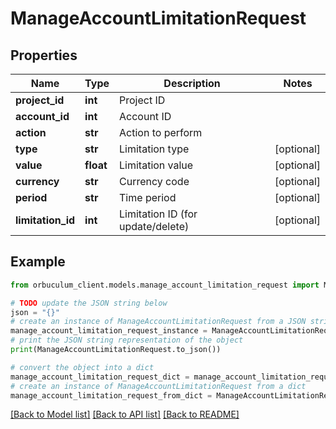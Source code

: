 # ManageAccountLimitationRequest


## Properties

Name | Type | Description | Notes
------------ | ------------- | ------------- | -------------
**project_id** | **int** | Project ID | 
**account_id** | **int** | Account ID | 
**action** | **str** | Action to perform | 
**type** | **str** | Limitation type | [optional] 
**value** | **float** | Limitation value | [optional] 
**currency** | **str** | Currency code | [optional] 
**period** | **str** | Time period | [optional] 
**limitation_id** | **int** | Limitation ID (for update/delete) | [optional] 

## Example

```python
from orbuculum_client.models.manage_account_limitation_request import ManageAccountLimitationRequest

# TODO update the JSON string below
json = "{}"
# create an instance of ManageAccountLimitationRequest from a JSON string
manage_account_limitation_request_instance = ManageAccountLimitationRequest.from_json(json)
# print the JSON string representation of the object
print(ManageAccountLimitationRequest.to_json())

# convert the object into a dict
manage_account_limitation_request_dict = manage_account_limitation_request_instance.to_dict()
# create an instance of ManageAccountLimitationRequest from a dict
manage_account_limitation_request_from_dict = ManageAccountLimitationRequest.from_dict(manage_account_limitation_request_dict)
```
[[Back to Model list]](../README.md#documentation-for-models) [[Back to API list]](../README.md#documentation-for-api-endpoints) [[Back to README]](../README.md)


